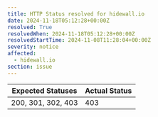```yaml
---
title: HTTP Status resolved for hidewall.io
date: 2024-11-18T05:12:28+00:00Z
resolved: True
resolvedWhen: 2024-11-18T05:12:28+00:00Z
resolvedStartTime: 2024-11-08T11:28:04+00:00Z
severity: notice
affected:
  - hidewall.io
section: issue
---
```


| Expected Statuses | Actual Status  |
|-------------------|----------------|
| 200, 301, 302, 403 | 403 |
